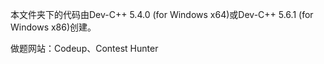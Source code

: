 本文件夹下的代码由Dev-C++ 5.4.0 (for Windows x64)或Dev-C++ 5.6.1 (for Windows x86)创建。

做题网站：Codeup、Contest Hunter
